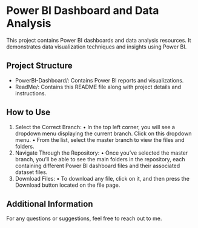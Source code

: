 # Power BI Dashboard and Data Analysis

This project contains Power BI dashboards and data analysis resources. It demonstrates data visualization techniques and insights using Power BI.

## Project Structure

- PowerBI-Dashboard/: Contains Power BI reports and visualizations.
- ReadMe/: Contains this README file along with project details and instructions.

## How to Use

 1. Select the Correct Branch:
 • In the top left corner, you will see a dropdown menu displaying the current branch. Click on this dropdown menu.
 • From the list, select the master branch to view the files and folders.
 2. Navigate Through the Repository:
 • Once you’ve selected the master branch, you’ll be able to see the main folders in the repository, each containing different Power BI dashboard files and their associated dataset files.
 3. Download Files:
 • To download any file, click on it, and then press the Download button located on the file page.

## Additional Information

For any questions or suggestions, feel free to reach out to me.

